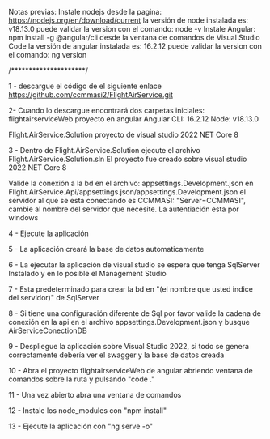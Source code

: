 Notas previas:
Instale nodejs desde la pagina: https://nodejs.org/en/download/current
	la versión de node instalada es: v18.13.0
	puede validar la version con el comando: node -v
Instale Angular: npm install -g @angular/cli desde la ventana de comandos de Visual Studio Code
	la versión de angular instalada es: 16.2.12
	puede validar la version con el comando: ng version

/*********************/

1 - descargue el código de el siguiente enlace https://github.com/ccmmasi2/FlightAirService.git

2- Cuando lo descargue encontrará dos carpetas iniciales: flightairserviceWeb proyecto en angular Angular CLI: 16.2.12 Node: v18.13.0 

Flight.AirService.Solution proyecto de visual studio 2022 NET Core 8

3 - Dentro de Flight.AirService.Solution ejecute el archivo Flight.AirService.Solution.sln El proyecto fue creado sobre visual studio 2022 NET Core 8

Valide la conexión a la bd en el archivo: appsettings.Development.json en Flight.AirService.Api/appsettings.json/appsettings.Development.json
    el servidor al que se esta conectando es CCMMASI: "Server=CCMMASI", cambie al nombre del servidor que necesite. La autentiación esta por windows

4 - Ejecute la aplicación

5 - La aplicación creará la base de datos automaticamente

6 - La ejecutar la aplicación de visual studio se espera que tenga SqlServer Instalado y en lo posible el Management Studio

7 - Esta predeterminado para crear la bd en "(el nombre que usted indice del servidor)" de SqlServer

8 - Si tiene una configuración diferente de Sql por favor valide la cadena de conexión en la api en el archivo appsettings.Development.json y busque AirServiceConectionDB

9 - Despliegue la aplicación sobre Visual Studio 2022, si todo se genera correctamente debería ver el swagger y la base de datos creada 

10 - Abra el proyecto flightairserviceWeb de angular abriendo ventana de comandos sobre la ruta y pulsando "code ."

11 - Una vez abierto abra una ventana de comandos

12 - Instale los node_modules con "npm install"

13 - Ejecute la aplicación con "ng serve -o" 